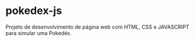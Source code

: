 # pokedex-js
Projeto de desenvolvimento de página web com HTML, CSS e JAVASCRIPT para simular uma Pokedéx.
